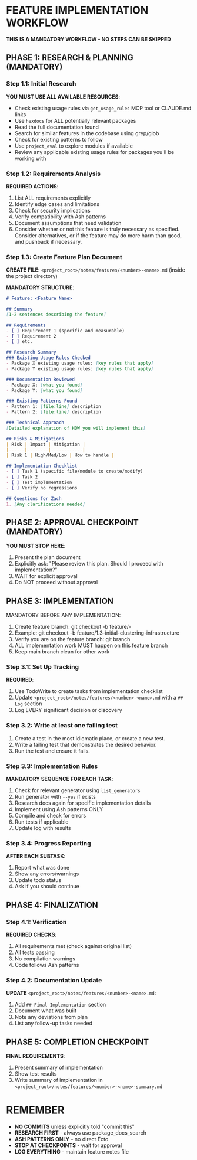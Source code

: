 # FEATURE IMPLEMENTATION WORKFLOW

**THIS IS A MANDATORY WORKFLOW - NO STEPS CAN BE SKIPPED**

## PHASE 1: RESEARCH & PLANNING (MANDATORY)

### Step 1.1: Initial Research
**YOU MUST USE ALL AVAILABLE RESOURCES**:
- Check existing usage rules via `get_usage_rules` MCP tool or CLAUDE.md links
- Use `hexdocs` for ALL potentially relevant packages
- Read the full documentation found
- Search for similar features in the codebase using grep/glob
- Check for existing patterns to follow
- Use `project_eval` to explore modules if available
- Review any applicable existing usage rules for packages you'll be working with

### Step 1.2: Requirements Analysis
**REQUIRED ACTIONS**:
1. List ALL requirements explicitly
2. Identify edge cases and limitations
3. Check for security implications
4. Verify compatibility with Ash patterns
5. Document assumptions that need validation
6. Consider whether or not this feature is truly necessary as specified. Consider alternatives, or if the feature may do more harm than good, and pushback if necessary.

### Step 1.3: Create Feature Plan Document
**CREATE FILE**: `<project_root>/notes/features/<number>-<name>.md` (inside the project directory)

**MANDATORY STRUCTURE**:
```markdown
# Feature: <Feature Name>

## Summary
[1-2 sentences describing the feature]

## Requirements
- [ ] Requirement 1 (specific and measurable)
- [ ] Requirement 2
- [ ] etc.

## Research Summary
### Existing Usage Rules Checked
- Package X existing usage rules: [key rules that apply]
- Package Y existing usage rules: [key rules that apply]

### Documentation Reviewed
- Package X: [what you found]
- Package Y: [what you found]

### Existing Patterns Found
- Pattern 1: [file:line] description
- Pattern 2: [file:line] description

### Technical Approach
[Detailed explanation of HOW you will implement this]

## Risks & Mitigations
| Risk | Impact | Mitigation |
|------|--------|------------|
| Risk 1 | High/Med/Low | How to handle |

## Implementation Checklist
- [ ] Task 1 (specific file/module to create/modify)
- [ ] Task 2
- [ ] Test implementation
- [ ] Verify no regressions

## Questions for Zach
1. [Any clarifications needed]
```

## PHASE 2: APPROVAL CHECKPOINT (MANDATORY)

**YOU MUST STOP HERE**:
1. Present the plan document
2. Explicitly ask: "Please review this plan. Should I proceed with implementation?"
3. WAIT for explicit approval
4. Do NOT proceed without approval

## PHASE 3: IMPLEMENTATION

MANDATORY BEFORE ANY IMPLEMENTATION:

1. Create feature branch: git checkout -b feature/<section-number>-<feature-name>
2. Example: git checkout -b feature/1.3-initial-clustering-infrastructure
3. Verify you are on the feature branch: git branch
4. ALL implementation work MUST happen on this feature branch
5. Keep main branch clean for other work

### Step 3.1: Set Up Tracking
**REQUIRED**:
1. Use TodoWrite to create tasks from implementation checklist
2. Update `<project_root>/notes/features/<number>-<name>.md` with a `## Log` section
3. Log EVERY significant decision or discovery

### Step 3.2: Write at least one failing test
1. Create a test in the most idiomatic place, or create a new test.
2. Write a failing test that demonstrates the desired behavior.
3. Run the test and ensure it fails.

### Step 3.3: Implementation Rules
**MANDATORY SEQUENCE FOR EACH TASK**:
1. Check for relevant generator using `list_generators`
2. Run generator with `--yes` if exists
3. Research docs again for specific implementation details
4. Implement using Ash patterns ONLY
5. Compile and check for errors
6. Run tests if applicable
7. Update log with results

### Step 3.4: Progress Reporting
**AFTER EACH SUBTASK**:
1. Report what was done
2. Show any errors/warnings
3. Update todo status
4. Ask if you should continue

## PHASE 4: FINALIZATION

### Step 4.1: Verification
**REQUIRED CHECKS**:
1. All requirements met (check against original list)
2. All tests passing
3. No compilation warnings
4. Code follows Ash patterns

### Step 4.2: Documentation Update
**UPDATE** `<project_root>/notes/features/<number>-<name>.md`:
1. Add `## Final Implementation` section
2. Document what was built
3. Note any deviations from plan
4. List any follow-up tasks needed

## PHASE 5: COMPLETION CHECKPOINT

**FINAL REQUIREMENTS**:
1. Present summary of implementation
2. Show test results
3. Write summary of implementation in `<project_root>/notes/features/<number>-<name>-summary.md`

# REMEMBER

- **NO COMMITS** unless explicitly told "commit this"
- **RESEARCH FIRST** - always use package_docs_search
- **ASH PATTERNS ONLY** - no direct Ecto
- **STOP AT CHECKPOINTS** - wait for approval
- **LOG EVERYTHING** - maintain feature notes file
